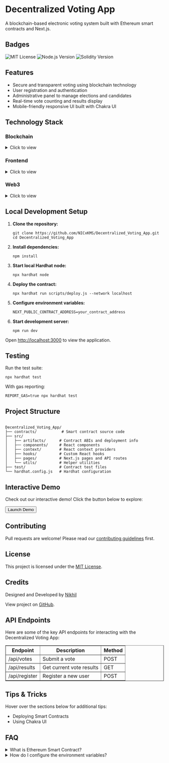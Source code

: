 <!DOCTYPE html>
<html lang="en">
<head>
    <meta charset="UTF-8">
    <meta name="viewport" content="width=device-width, initial-scale=1.0">
</head>
<body>
    <h1>Decentralized Voting App</h1>
    <p>A blockchain-based electronic voting system built with Ethereum smart contracts and Next.js.</p>
    <h2>Badges</h2>
    <p>
        <img src="https://img.shields.io/badge/license-MIT-blue.svg" alt="MIT License">
        <img src="https://img.shields.io/badge/node-%3E%3D%2016.0.0-brightgreen.svg" alt="Node.js Version">
        <img src="https://img.shields.io/badge/Solidity-%5E0.8.19-lightgrey" alt="Solidity Version">
    </p>
    <h2>Features</h2>
    <ul>
        <li>Secure and transparent voting using blockchain technology</li>
        <li>User registration and authentication</li>
        <li>Administrative panel to manage elections and candidates</li>
        <li>Real-time vote counting and results display</li>
        <li>Mobile-friendly responsive UI built with Chakra UI</li>
    </ul>
    <h2>Technology Stack</h2>
    <h3>Blockchain</h3>
    <details>
        <summary>Click to view</summary>
        <ul>
            <li>Ethereum Smart Contracts (Solidity)</li>
            <li>Hardhat - Development environment</li>
        </ul>
    </details>
    <h3>Frontend</h3>
    <details>
        <summary>Click to view</summary>
        <ul>
            <li>Next.js - React framework</li>
            <li>Chakra UI - Component library</li>
        </ul>
    </details>
    <h3>Web3</h3>
    <details>
        <summary>Click to view</summary>
        <ul>
            <li>ethers.js - Ethereum web client library</li>
        </ul>
    </details>
    <h2>Local Development Setup</h2>
    <ol>
        <li><strong>Clone the repository:</strong>
            <pre><code>git clone https://github.com/NICxKMS/Decentralized_Voting_App.git
cd Decentralized_Voting_App</code></pre>
        </li>
        <li><strong>Install dependencies:</strong>
            <pre><code>npm install</code></pre>
        </li>
        <li><strong>Start local Hardhat node:</strong>
            <pre><code>npx hardhat node</code></pre>
        </li>
        <li><strong>Deploy the contract:</strong>
            <pre><code>npx hardhat run scripts/deploy.js --network localhost</code></pre>
        </li>
        <li><strong>Configure environment variables:</strong>
            <pre><code>NEXT_PUBLIC_CONTRACT_ADDRESS=your_contract_address</code></pre>
        </li>
        <li><strong>Start development server:</strong>
            <pre><code>npm run dev</code></pre>
        </li>
    </ol>
    <p>Open <a href="http://localhost:3000" target="_blank">http://localhost:3000</a> to view the application.</p>
    <h2>Testing</h2>
    <p>Run the test suite:</p>
    <pre><code>npx hardhat test</code></pre>
    <p>With gas reporting:</p>
    <pre><code>REPORT_GAS=true npx hardhat test</code></pre>
    <h2>Project Structure</h2>
    <pre><code>
Decentralized_Voting_App/
├── contracts/           # Smart contract source code
├── src/
│   ├── artifacts/      # Contract ABIs and deployment info
│   ├── components/     # React components
│   ├── context/        # React context providers
│   ├── hooks/          # Custom React hooks
│   ├── pages/          # Next.js pages and API routes
│   └── utils/          # Helper utilities
├── test/               # Contract test files
└── hardhat.config.js   # Hardhat configuration
</code></pre>
    <h2>Interactive Demo</h2>
    <p>Check out our interactive demo! Click the button below to explore:</p>
    <button onclick="window.location.href='http://localhost:3000'">Launch Demo</button>
    <h2>Contributing</h2>
    <p>Pull requests are welcome! Please read our <a href="CONTRIBUTING.md">contributing guidelines</a> first.</p>
    <h2>License</h2>
    <p>This project is licensed under the <a href="LICENSE">MIT License</a>.</p>
    <h2>Credits</h2>
    <p>Designed and Developed by <a href="https://github.com/NICxKMS">Nikhil</a></p>
    <p>View project on <a href="https://github.com/NICxKMS/Decentralized_Voting_App">GitHub</a>.</p>
    <h2>API Endpoints</h2>
    <p>Here are some of the key API endpoints for interacting with the Decentralized Voting App:</p>
    <table border="1">
        <thead>
            <tr>
                <th>Endpoint</th>
                <th>Description</th>
                <th>Method</th>
            </tr>
        </thead>
        <tbody>
            <tr>
                <td>/api/votes</td>
                <td>Submit a vote</td>
                <td>POST</td>
            </tr>
            <tr>
                <td>/api/results</td>
                <td>Get current vote results</td>
                <td>GET</td>
            </tr>
            <tr>
                <td>/api/register</td>
                <td>Register a new user</td>
                <td>POST</td>
            </tr>
        </tbody>
    </table>
    <h2>Tips & Tricks</h2>
    <p>Hover over the sections below for additional tips:</p>
    <ul>
        <li title="Be sure to check if the Hardhat node is running before deploying!">Deploying Smart Contracts</li>
        <li title="You can use Chakra UI's built-in theming features to customize your app's UI.">Using Chakra UI</li>
    </ul>
    <h2>FAQ</h2>
    <details>
        <summary>What is Ethereum Smart Contract?</summary>
        <p>Ethereum Smart Contracts are self-executing contracts with the terms of the agreement directly written into code. It runs on the Ethereum blockchain and ensures secure, transparent transactions.</p>
    </details>
    <details>
        <summary>How do I configure the environment variables?</summary>
        <p>To configure the environment variables, create a .env file in the root directory of the project and add your contract address like so: <code>NEXT_PUBLIC_CONTRACT_ADDRESS=your_contract_address</code></p>
    </details>
</body>
</html>
